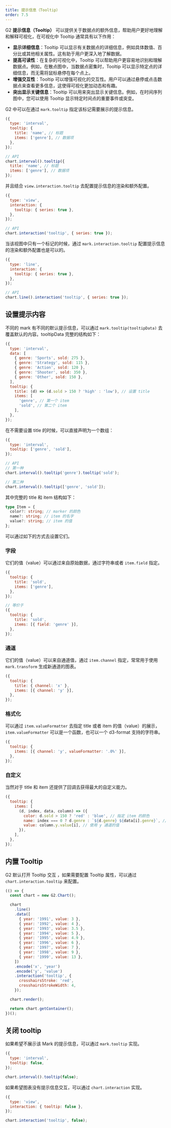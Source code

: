 ```yaml
---
title: 提示信息（Tooltip）
order: 7.5
---
```


G2 **提示信息（Tooltip）** 可以提供关于数据点的额外信息，帮助用户更好地理解和解释可视化，在可视化中 Tooltip 通常具有以下作用：

- **显示详细信息**：Tooltip 可以显示有关数据点的详细信息，例如具体数值、百分比或其他相关属性。这有助于用户更深入地了解数据。
- **提高可读性**：在复杂的可视化中，Tooltip 可以帮助用户更容易地识别和理解数据点。例如，在散点图中，当数据点密集时，Tooltip 可以显示特定点的详细信息，而无需将鼠标悬停在每个点上。
- **增强交互性**：Tooltip 可以增强可视化的交互性。用户可以通过悬停或点击数据点来查看更多信息，这使得可视化更加动态和有趣。
- **突出显示关键信息**：Tooltip 可以用来突出显示关键信息。例如，在时间序列图中，您可以使用 Tooltip 显示特定时间点的重要事件或突变。

G2 中可以在通过 `mark.tooltip` 指定该标记需要展示的提示信息。

```js
({
  type: 'interval',
  tooltip: {
    title: 'name', // 标题
    items: ['genre'], // 数据项
  },
});
```

```js
// API
chart.interval().tooltip({
  title: 'name', // 标题
  items: ['genre'], // 数据项
});
```

并且结合 `view.interaction.tooltip` 去配置提示信息的渲染和额外配置。

```js
({
  type: 'view',
  interaction: {
    tooltip: { series: true },
  },
});
```

```js
// API
chart.interaction('tooltip', { series: true });
```

当该视图中只有一个标记的时候，通过 `mark.interaction.tooltip` 配置提示信息的渲染和额外配置也是可以的。

```js
({
  type: 'line',
  interaction: {
    tooltip: { series: true },
  },
});
```

```js
// API
chart.line().interaction('tooltip', { series: true });
```

## 设置提示内容

不同的 mark 有不同的默认提示信息，可以通过 `mark.tooltip(tooltipData)` 去覆盖默认的内容。tooltipData 完整的结构如下：

```js
({
  type: 'interval',
  data: [
    { genre: 'Sports', sold: 275 },
    { genre: 'Strategy', sold: 115 },
    { genre: 'Action', sold: 120 },
    { genre: 'Shooter', sold: 350 },
    { genre: 'Other', sold: 150 },
  ],
  tooltip: {
    title: (d) => (d.sold > 150 ? 'high' : 'low'), // 设置 title
    items: [
      'genre', // 第一个 item
      'sold', // 第二个 item
    ],
  },
});
```

在不需要设置 title 的时候，可以直接声明为一个数组：

```js
({
  type: 'interval',
  tooltip: ['genre', 'sold'],
});
```

```js
// API
// 第一种
chart.interval().tooltip('genre').tooltip('sold');

// 第二种
chart.interval().tooltip(['genre', 'sold']);
```

其中完整的 title 和 item 结构如下：

```ts
type Item = {
  color?: string; // marker 的颜色
  name?: string; // item 的名字
  value?: string; // item 的值
};
```

可以通过如下的方式去设置它们。

### 字段

它们的值（value）可以通过来自原始数据，通过字符串或者 `item.field` 指定。

```js
({
  tooltip: {
    title: 'sold',
    items: ['genre'],
  },
});
```

```js
// 等价于
({
  tooltip: {
    title: 'sold',
    items: [{ field: 'genre' }],
  },
});
```

### 通道

它们的值（value）可以来自通道值，通过 `item.channel` 指定，常常用于使用 `mark.transform` 生成新通道的图表。

```js
({
  tooltip: {
    title: { channel: 'x' },
    items: [{ channel: 'y' }],
  },
});
```

### 格式化

可以通过 `item.valueFormatter` 去指定 title 或者 item 的值（value）的展示，`item.valueFormatter` 可以是一个函数，也可以一个 d3-format 支持的字符串。

```js
({
  tooltip: {
    items: [{ channel: 'y', valueFormatter: '.0%' }],
  },
});
```

### 自定义

当然对于 title 和 item 还提供了回调去获得最大的自定义能力。

```js
({
  tooltip: {
    items: [
      (d, index, data, column) => ({
        color: d.sold > 150 ? 'red' : 'blue', // 指定 item 的颜色
        name: index === 0 ? d.genre : `${d.genre} ${data[i].genre}`, // 指定 item 的名字
        value: column.y.value[i], // 使用 y 通道的值
      }),
    ],
  },
});
```

## 内置 Tooltip

G2 默认打开 Tooltip 交互 ，如果需要配置 Tooltip 属性，可以通过 `chart.interaction.tooltip` 来配置。

```js | ob
(() => {
  const chart = new G2.Chart();

  chart
    .line()
    .data([
      { year: '1991', value: 3 },
      { year: '1992', value: 4 },
      { year: '1993', value: 3.5 },
      { year: '1994', value: 5 },
      { year: '1995', value: 4.9 },
      { year: '1996', value: 6 },
      { year: '1997', value: 7 },
      { year: '1998', value: 9 },
      { year: '1999', value: 13 },
    ])
    .encode('x', 'year')
    .encode('y', 'value')
    .interaction('tooltip', {
      crosshairsStroke: 'red',
      crosshairsStrokeWidth: 4,
    });

  chart.render();

  return chart.getContainer();
})();
```

## 关闭 tooltip

如果希望不展示该 Mark 的提示信息，可以通过 `mark.tooltip` 实现。

```js
({
  type: 'interval',
  tooltip: false,
});
```

```js
chart.interval().tooltip(false);
```

如果希望图表没有提示信息交互，可以通过 `chart.interaction` 实现。

```js
({
  type: 'view',
  interaction: { tooltip: false },
});
```

```js
chart.interaction('tooltip', false);
```
